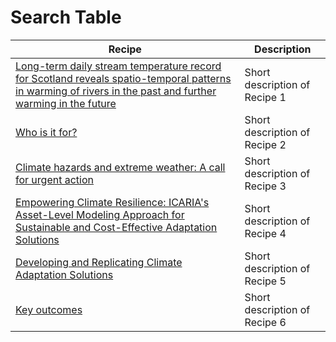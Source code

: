 # Search Table

| Recipe | Description |
|--------|-------------|
| [Long-term daily stream temperature record for Scotland reveals spatio-temporal patterns in warming of rivers in the past and further warming in the future](https://georgiti.github.io/ICARIA-book/content/recipes/ICARIA_Cookbook_recipes_for_data_gap_filling.html#s1-long-term-daily-stream-temperature-record-for-scotland-reveals-spatio-temporal-patterns-in-warming-of-rivers-in-the-past-and-further-warming-in-the-future) | Short description of Recipe 1 |
| [Who is it for?](./recipes/introduction/introduction.html#who-is-it-for) | Short description of Recipe 2 |
| [Climate hazards and extreme weather: A call for urgent action](./recipes/introduction/about-icaria.html#climate-hazards-and-extreme-weather-a-call-for-urgent-action) | Short description of Recipe 3 |
| [Empowering Climate Resilience: ICARIA's Asset-Level Modeling Approach for Sustainable and Cost-Effective Adaptation Solutions](./recipes/introduction/about-icaria.html#empowering-climate-resilience-icarias-asset-level-modeling-approach-for-sustainable-and-cost-effective-adaptation-solutions) | Short description of Recipe 4 |
| [Developing and Replicating Climate Adaptation Solutions](./recipes/introduction/about-icaria.html#developing-and-replicating-climate-adaptation-solutions) | Short description of Recipe 5 |
| [Key outcomes](./recipes/introduction/about-icaria.html#key-outcomes) | Short description of Recipe 6 |

